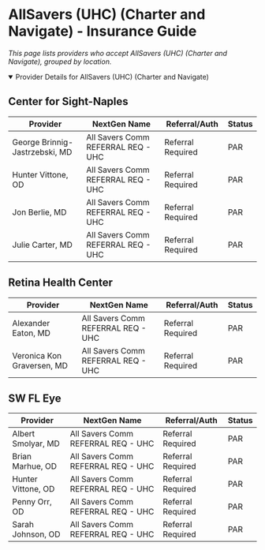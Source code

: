 # AllSavers (UHC) (Charter and Navigate) - Insurance Guide

*This page lists providers who accept AllSavers (UHC) (Charter and Navigate), grouped by location.*

<details open><summary>Provider Details for AllSavers (UHC) (Charter and Navigate)</summary>

## Center for Sight-Naples

| Provider | NextGen Name | Referral/Auth | Status |
|----------|-------------|--------------|--------|
| George Brinnig-Jastrzebski, MD | All Savers Comm REFERRAL REQ - UHC | Referral Required | PAR |
| Hunter Vittone, OD | All Savers Comm REFERRAL REQ - UHC | Referral Required | PAR |
| Jon Berlie, MD | All Savers Comm REFERRAL REQ - UHC | Referral Required | PAR |
| Julie Carter, MD | All Savers Comm REFERRAL REQ - UHC | Referral Required | PAR |

## Retina Health Center

| Provider | NextGen Name | Referral/Auth | Status |
|----------|-------------|--------------|--------|
| Alexander Eaton, MD | All Savers Comm REFERRAL REQ - UHC | Referral Required | PAR |
| Veronica Kon Graversen, MD | All Savers Comm REFERRAL REQ - UHC | Referral Required | PAR |

## SW FL Eye

| Provider | NextGen Name | Referral/Auth | Status |
|----------|-------------|--------------|--------|
| Albert Smolyar, MD | All Savers Comm REFERRAL REQ - UHC | Referral Required | PAR |
| Brian Marhue, OD | All Savers Comm REFERRAL REQ - UHC | Referral Required | PAR |
| Hunter Vittone, OD | All Savers Comm REFERRAL REQ - UHC | Referral Required | PAR |
| Penny Orr, OD | All Savers Comm REFERRAL REQ - UHC | Referral Required | PAR |
| Sarah Johnson, OD | All Savers Comm REFERRAL REQ - UHC | Referral Required | PAR |

</details>

